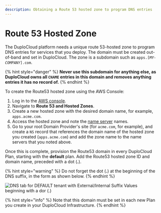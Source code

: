 ```yaml
---
description: Obtaining a Route 53 hosted zone to program DNS entries
---
```


# Route 53 Hosted Zone

The DuploCloud platform needs a unique route 53-hosted zone to program DNS entries for services that you deploy. The domain must be created out-of-band and set in DuploCloud. The zone is a subdomain such as `apps.[`_`MY-COMPANY`_`].com`.&#x20;

{% hint style="danger" %}
**Never use this subdomain for anything else, as DuploCloud owns all `CNAME` entries in this domain and removes anything entries it has no record of.**
{% endhint %}

To create the Route53 hosted zone using the AWS Console:

1. Log in to the [AWS console](https://aws.amazon.com/console/).
2. Navigate to **Route 53 and Hosted Zones**.&#x20;
3. Create a new hosted zone with the desired domain name, for example, `apps.acme.com`.&#x20;
4. Access the hosted zone and note the [name server](https://docs.aws.amazon.com/Route53/latest/APIReference/API\_domains\_Nameserver.html) names.
5. Go to your root Domain Provider's site (for `acme.com`, for example), and create a `NS` record that references the domain name of the hosted zone you created (`apps.acme.com`) and add the zone name to the name servers that you noted above.

Once this is complete, provision the Route53 domain in every DuploCloud Plan, starting with the **default** plan. Add the Route53 hosted zone ID and domain name, preceded with a dot (**.**).

{% hint style="warning" %}
Do not forget the dot (**.**) at the beginning of the DNS suffix, in the form as shown below.
{% endhint %}

![DNS tab for DEFAULT tenant with External/Internal Suffix Values beginning with a dor (.)](<../../.gitbook/assets/image (18) (2).png>)

{% hint style="info" %}
Note that this domain must be set in each new Plan you create in your DuploCloud Infrastructure.
{% endhint %}
